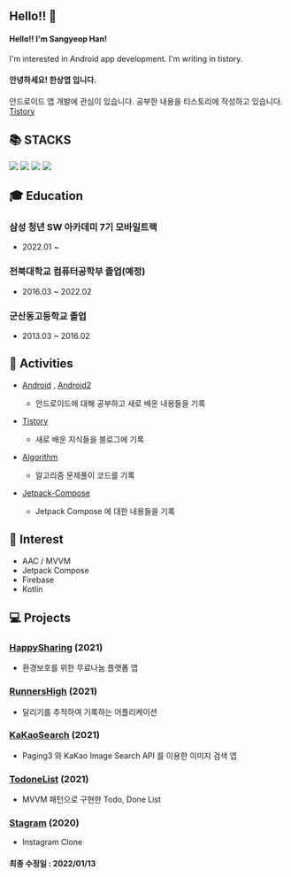 ## Hello!! 👋
#### Hello!! I'm Sangyeop Han! </br>
I'm interested in Android app development. I'm writing in tistory. </br>


#### 안녕하세요! 한상엽 입니다.
안드로이드 앱 개발에 관심이 있습니다. 공부한 내용을 티스토리에 작성하고 있습니다. </br>
[Tistory](https://hanyeop.tistory.com/)

## 📚 STACKS
<div>
  <img src="https://img.shields.io/badge/kotlin-7F52FF?style=for-the-badge&logo=kotlin&logoColor=white"> 
  <img src="https://img.shields.io/badge/java-007396?style=for-the-badge&logo=java&logoColor=white"> 
  <img src="https://img.shields.io/badge/c++-00599C?style=for-the-badge&logo=c%2B%2B&logoColor=white">
  <img src="https://img.shields.io/badge/firebase-FFCA28?style=for-the-badge&logo=firebase&logoColor=white">
  
## 🎓 Education
### 삼성 청년 SW 아카데미 7기 모바일트랙 
  * 2022.01 ~
### 전북대학교 컴퓨터공학부 졸업(예정)
  * 2016.03 ~ 2022.02 

### 군산동고등학교 졸업
  * 2013.03 ~ 2016.02

## 🔭 Activities
* [Android](https://github.com/HanYeop/AndroidStudio-Practice) , [Android2](https://github.com/HanYeop/AndroidStudio-Practice2)
  * 안드로이드에 대해 공부하고 새로 배운 내용들을 기록

* [Tistory](https://hanyeop.tistory.com/)
  * 새로 배운 지식들을 블로그에 기록

* [Algorithm](https://github.com/HanYeop/Algorithm)
  * 알고리즘 문제풀이 코드를 기록

* [Jetpack-Compose](https://github.com/HanYeop/Jetpack-Compose)
  * Jetpack Compose 에 대한 내용들을 기록

## 🤔 Interest
* AAC / MVVM
* Jetpack Compose
* Firebase
* Kotlin

## 💻 Projects
### [HappySharing](https://github.com/HanYeop/Happy-Sharing) (2021)
* 환경보호를 위한 무료나눔 플랫폼 앱

### [RunnersHigh](https://github.com/HanYeop/RunnersHigh) (2021)
* 달리기를 추적하여 기록하는 어플리케이션

### [KaKaoSearch](https://github.com/HanYeop/KaKaoSearch) (2021)
* Paging3 와 KaKao Image Search API 를 이용한 이미지 검색 앱

### [TodoneList](https://github.com/HanYeop/TodoneList) (2021)
* MVVM 패턴으로 구현한 Todo, Done List 

### [Stagram](https://github.com/HanYeop/Stagram) (2020)
* Instagram Clone

#### 최종 수정일 : 2022/01/13

<!--
- 🔭 I’m currently working on ...
- 🌱 I’m currently learning ...
- 👯 I’m looking to collaborate on ...
- 🤔 I’m looking for help with ...
- 💬 Ask me about ...
- 📫 How to reach me: ...
- 😄 Pronouns: ...
- ⚡ Fun fact: ...
-->
